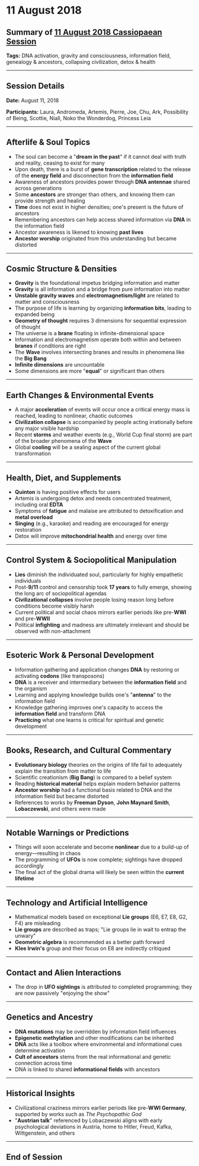 # 11 August 2018

## Summary of [11 August 2018 Cassiopaean Session](https://cassiopaea.org/forum/threads/session-11-august-2018.46202/#post-769732)

**Tags:** DNA activation, gravity and consciousness, information field, genealogy & ancestors, collapsing civilization, detox & health

---

## Session Details

**Date:** August 11, 2018

**Participants:** Laura, Andromeda, Artemis, Pierre, Joe, Chu, Ark, Possibility of Being, Scottie, Niall, Noko the Wonderdog, Princess Leia

---

## Afterlife & Soul Topics

- The soul can become a "**dream in the past**" if it cannot deal with truth and reality, ceasing to exist for many
- Upon death, there is a burst of **gene transcription** related to the release of the **energy field** and disconnection from the **information field**
- Awareness of ancestors provides power through **DNA antennae** shared across generations
- Some **ancestors** are stronger than others, and knowing them can provide strength and healing
- **Time** does not exist in higher densities; one's present is the future of ancestors
- Remembering ancestors can help access shared information via **DNA** in the information field
- Ancestor awareness is likened to knowing **past lives**
- **Ancestor worship** originated from this understanding but became distorted

---

## Cosmic Structure & Densities

- **Gravity** is the foundational impetus bridging information and matter
- **Gravity** is all information and a bridge from pure information into matter
- **Unstable gravity waves** and **electromagnetism/light** are related to matter and consciousness
- The purpose of life is learning by organizing **information bits**, leading to expanded being
- **Geometry of thought** requires 3 dimensions for sequential expression of thought
- The universe is a **brane** floating in infinite-dimensional space
- Information and electromagnetism operate both within and between **branes** if conditions are right
- The **Wave** involves intersecting branes and results in phenomena like the **Big Bang**
- **Infinite dimensions** are uncountable
- Some dimensions are more "**equal**" or significant than others

---

## Earth Changes & Environmental Events

- A major **acceleration** of events will occur once a critical energy mass is reached, leading to nonlinear, chaotic outcomes
- **Civilization collapse** is accompanied by people acting irrationally before any major visible hardship
- Recent **storms** and weather events (e.g., World Cup final storm) are part of the broader phenomena of the **Wave**
- Global **cooling** will be a sealing aspect of the current global transformation

---

## Health, Diet, and Supplements

- **Quinton** is having positive effects for users
- Artemis is undergoing detox and needs concentrated treatment, including oral **EDTA**
- Symptoms of **fatigue** and malaise are attributed to detoxification and **metal overload**
- **Singing** (e.g., karaoke) and reading are encouraged for energy restoration
- Detox will improve **mitochondrial health** and energy over time

---

## Control System & Sociopolitical Manipulation

- **Lies** diminish the individuated soul, particularly for highly empathetic individuals
- Post-**9/11** control and censorship took **17 years** to fully emerge, showing the long arc of sociopolitical agendas
- **Civilizational collapses** involve people losing reason long before conditions become visibly harsh
- Current political and social chaos mirrors earlier periods like pre-**WWI** and pre-**WWII**
- Political **infighting** and madness are ultimately irrelevant and should be observed with non-attachment

---

## Esoteric Work & Personal Development

- Information gathering and application changes **DNA** by restoring or activating **codons** (like transposons)
- **DNA** is a receiver and intermediary between the **information field** and the organism
- Learning and applying knowledge builds one's "**antenna**" to the information field
- Knowledge gathering improves one's capacity to access the **information field** and transform DNA
- **Practicing** what one learns is critical for spiritual and genetic development

---

## Books, Research, and Cultural Commentary

- **Evolutionary biology** theories on the origins of life fail to adequately explain the transition from matter to life
- Scientific creationism (**Big Bang**) is compared to a belief system
- Reading **historical material** helps explain modern behavior patterns
- **Ancestor worship** had a functional basis related to DNA and the information field but became distorted
- References to works by **Freeman Dyson**, **John Maynard Smith**, **Lobaczewski**, and others were made

---

## Notable Warnings or Predictions

- Things will soon accelerate and become **nonlinear** due to a build-up of energy—resulting in chaos
- The programming of **UFOs** is now complete; sightings have dropped accordingly
- The final act of the global drama will likely be seen within the **current lifetime**

---

## Technology and Artificial Intelligence

- Mathematical models based on exceptional **Lie groups** (E6, E7, E8, G2, F4) are misleading
- **Lie groups** are described as traps; "Lie groups lie in wait to entrap the unwary"
- **Geometric algebra** is recommended as a better path forward
- **Klee Irwin's** group and their focus on E8 are indirectly critiqued

---

## Contact and Alien Interactions

- The drop in **UFO sightings** is attributed to completed programming; they are now passively "enjoying the show"

---

## Genetics and Ancestry

- **DNA mutations** may be overridden by information field influences
- **Epigenetic methylation** and other modifications can be inherited
- **DNA** acts like a toolbox where environmental and informational cues determine activation
- **Cult of ancestors** stems from the real informational and genetic connection across time
- DNA is linked to shared **informational fields** with ancestors

---

## Historical Insights

- Civilizational craziness mirrors earlier periods like pre-**WWI Germany**, supported by works such as *The Psychopathic God*
- "**Austrian talk**" referenced by Lobaczewski aligns with early psychological deviations in Austria, home to Hitler, Freud, Kafka, Wittgenstein, and others

---

## End of Session